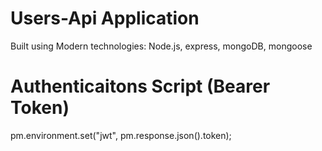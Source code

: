 # Users-Api Application

Built using Modern technologies: Node.js, express, mongoDB, mongoose

# Authenticaitons Script (Bearer Token)

pm.environment.set("jwt", pm.response.json().token);
